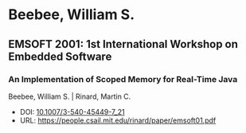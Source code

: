 # Beebee, William S.

## EMSOFT 2001: 1st International Workshop on Embedded Software

### An Implementation of Scoped Memory for Real-Time Java
Beebee, William S. | Rinard, Martin C.
* DOI: [10.1007/3-540-45449-7_21](https://doi.org/10.1007/3-540-45449-7_21)
* URL: <https://people.csail.mit.edu/rinard/paper/emsoft01.pdf>

